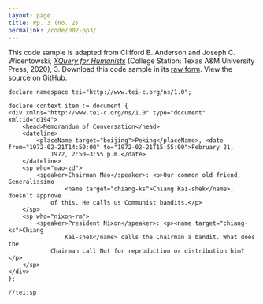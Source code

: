 ```yaml
---
layout: page
title: Pp. 3 (no. 2)
permalink: /code/002-pp3/
---
```


This code sample is adapted from Clifford B. Anderson and Joseph C. Wicentowski, 
[_XQuery for Humanists_](/) (College Station: Texas A&M University Press, 2020), 3. 
Download this code sample in its [raw form](/code/002-pp3/002-pp3.xq).
View the source on [GitHub](https://github.com/coding4humanists/xquery4humanists/blob/master/code/002-pp3/002-pp3.xq).

```xquery
declare namespace tei="http://www.tei-c.org/ns/1.0";

declare context item := document {
<div xmlns="http://www.tei-c.org/ns/1.0" type="document" xml:id="d194">
    <head>Memorandum of Conversation</head>
    <dateline>
        <placeName target="beijing">Peking</placeName>, <date from="1972-02-21T14:50:00" to="1972-02-21T15:55:00">February 21,
            1972, 2:50–3:55 p.m.</date>
    </dateline>
    <sp who="mao-zd">
        <speaker>Chairman Mao</speaker>: <p>Our common old friend, Generalissimo
                <name target="chiang-ks">Chiang Kai-shek</name>, doesn’t approve
            of this. He calls us Communist bandits.</p>
    </sp>
    <sp who="nixon-rm">
        <speaker>President Nixon</speaker>: <p><name target="chiang-ks">Chiang
                Kai-shek</name> calls the Chairman a bandit. What does the
            Chairman call Not for reproduction or distribution him?</p>
    </sp>
</div>
};

//tei:sp
```  
